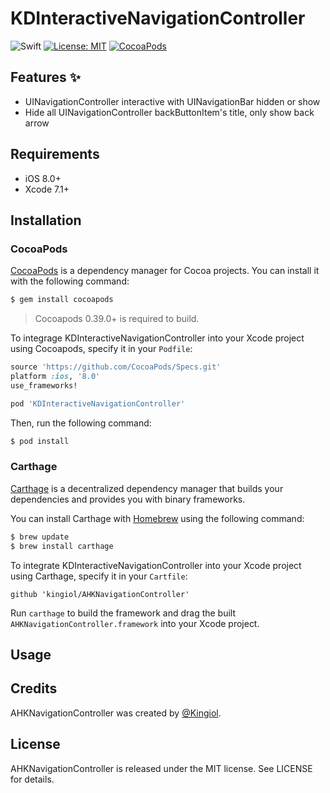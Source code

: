 # KDInteractiveNavigationController
![Swift](https://img.shields.io/badge/language-Swift-orange.svg)
[![License: MIT](https://img.shields.io/badge/license-MIT-blue.svg)](https://github.com/kingiol/KDInteractiveNavigationController/blob/master/LICENSE)
[![CocoaPods](https://img.shields.io/cocoapods/v/KDInteractiveNavigationController.svg)](https://github.com/kingiol/KDInteractiveNavigationController)

## Features :sparkles:

- UINavigationController interactive with UINavigationBar hidden or show
- Hide all UINavigationController backButtonItem's title, only show back arrow

## Requirements

- iOS 8.0+
- Xcode 7.1+

## Installation

### CocoaPods
[CocoaPods](http://cocoapods.org) is a dependency manager for Cocoa projects. You can install it with the following command:

```bash
$ gem install cocoapods
```

> Cocoapods 0.39.0+ is required to build.

To integrage KDInteractiveNavigationController into your Xcode project using Cocoapods, specify it in your `Podfile`:

```ruby
source 'https://github.com/CocoaPods/Specs.git'
platform :ios, '8.0'
use_frameworks!

pod 'KDInteractiveNavigationController'
```

Then, run the following command:

```bash
$ pod install
```

### Carthage
[Carthage](htps://github.com/Carthage/Carthage) is a decentralized dependency manager that builds your dependencies and provides you with binary frameworks.

You can install Carthage with [Homebrew](http://brew.sh/) using the following command:

```bash
$ brew update
$ brew install carthage
```

To integrate KDInteractiveNavigationController into your Xcode project using Carthage, specify it in your `Cartfile`:

```ogdl
github 'kingiol/AHKNavigationController'
```

Run `carthage` to build the framework and drag the built `AHKNavigationController.framework` into your Xcode project.

## Usage



## Credits

AHKNavigationController was created by [@Kingiol](https://github.com/kingiol).

## License

AHKNavigationController is released under the MIT license. See LICENSE for details.